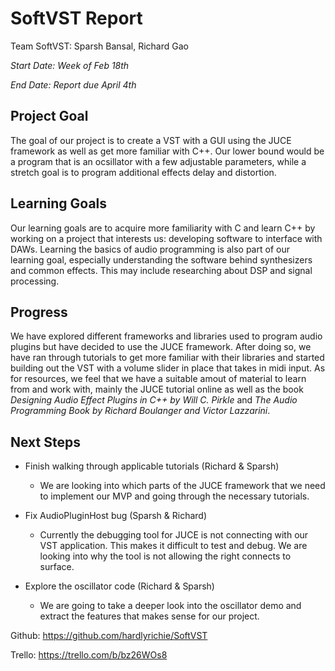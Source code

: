 # SoftVST Report

Team SoftVST: Sparsh Bansal, Richard Gao

_Start Date: Week of Feb 18th_

_End Date: Report due April 4th_

## Project Goal

The goal of our project is to create a VST with a GUI using the JUCE framework as well as get more familiar with C++. Our lower bound would be a program that is an ocsillator with a few adjustable parameters, while a stretch goal is to program additional effects delay and distortion. 

## Learning Goals

Our learning goals are to acquire more familiarity with C and learn C++ by working on a project that interests us: developing software to interface with DAWs. Learning the basics of audio programming is also part of our learning goal, especially understanding the software behind synthesizers and common effects. This may include researching about DSP and signal processing.

## Progress

We have explored different frameworks and libraries used to program audio plugins but have decided to use the JUCE framework. After doing so, we have ran through tutorials to get more familiar with their libraries and started building out the VST with a volume slider in place that takes in midi input. As for resources, we feel that we have a suitable amout of material to learn from and work with, mainly the JUCE tutorial online as well as the book *Designing Audio Effect Plugins in C++ by Will C. Pirkle* and *The Audio Programming Book by Richard Boulanger and Victor Lazzarini*.

## Next Steps

* Finish walking through applicable tutorials (Richard & Sparsh)
  * We are looking into which parts of the JUCE framework that we need to implement our MVP and going through the necessary tutorials.

* Fix AudioPluginHost bug (Sparsh & Richard)
  * Currently the debugging tool for JUCE is not connecting with our VST application. This makes it difficult to test and debug. We are looking into why the tool is not allowing the right connects to surface.

* Explore the oscillator code (Richard & Sparsh)
  * We are going to take a deeper look into the oscillator demo and extract the features that makes sense for our project.


Github: https://github.com/hardlyrichie/SoftVST

Trello: https://trello.com/b/bz26WOs8

